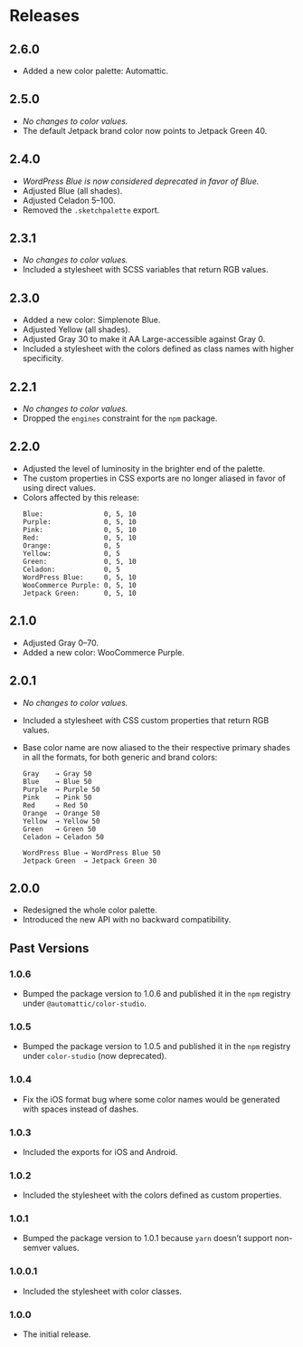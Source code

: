 # Releases

## 2.6.0

* Added a new color palette: Automattic.

## 2.5.0

* _No changes to color values._
* The default Jetpack brand color now points to Jetpack Green 40.

## 2.4.0

* _WordPress Blue is now considered deprecated in favor of Blue._
* Adjusted Blue (all shades).
* Adjusted Celadon 5–100.
* Removed the `.sketchpalette` export.

## 2.3.1

* _No changes to color values._
* Included a stylesheet with SCSS variables that return RGB values.

## 2.3.0

* Added a new color: Simplenote Blue.
* Adjusted Yellow (all shades).
* Adjusted Gray 30 to make it AA Large-accessible against Gray 0.
* Included a stylesheet with the colors defined as class names with higher specificity.

## 2.2.1

* _No changes to color values._
* Dropped the `engines` constraint for the `npm` package.

## 2.2.0

* Adjusted the level of luminosity in the brighter end of the palette.
* The custom properties in CSS exports are no longer aliased in favor of using direct values.
* Colors affected by this release:
  ```
  Blue:               0, 5, 10
  Purple:             0, 5, 10
  Pink:               0, 5, 10
  Red:                0, 5, 10
  Orange:             0, 5
  Yellow:             0, 5
  Green:              0, 5, 10
  Celadon:            0, 5
  WordPress Blue:     0, 5, 10
  WooCommerce Purple: 0, 5, 10
  Jetpack Green:      0, 5, 10
  ```

## 2.1.0

* Adjusted Gray 0–70.
* Added a new color: WooCommerce Purple.

## 2.0.1

* _No changes to color values._
* Included a stylesheet with CSS custom properties that return RGB values.
* Base color name are now aliased to the their respective primary shades in all the formats, for both generic and brand colors:

  ```
  Gray    → Gray 50
  Blue    → Blue 50
  Purple  → Purple 50
  Pink    → Pink 50
  Red     → Red 50
  Orange  → Orange 50
  Yellow  → Yellow 50
  Green   → Green 50
  Celadon → Celadon 50

  WordPress Blue → WordPress Blue 50
  Jetpack Green  → Jetpack Green 30
  ```

## 2.0.0

* Redesigned the whole color palette.
* Introduced the new API with no backward compatibility.

## Past Versions

### 1.0.6

* Bumped the package version to 1.0.6 and published it in the `npm` registry under `@automattic/color-studio`.

### 1.0.5

* Bumped the package version to 1.0.5 and published it in the `npm` registry under `color-studio` (now deprecated).

### 1.0.4

* Fix the iOS format bug where some color names would be generated with spaces instead of dashes.

### 1.0.3

* Included the exports for iOS and Android.

### 1.0.2

* Included the stylesheet with the colors defined as custom properties.

### 1.0.1

* Bumped the package version to 1.0.1 because `yarn` doesn’t support non-semver values.

### 1.0.0.1

* Included the stylesheet with color classes.

### 1.0.0

* The initial release.
